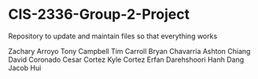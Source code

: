 # CIS-2336-Group-2-Project

Repository to update and maintain files so that everything works

Zachary Arroyo
Tony Campbell
Tim Carroll
Bryan Chavarria
Ashton Chiang
David Coronado
Cesar Cortez
Kyle Cortez
Erfan Darehshoori
Hanh Dang
Jacob Hui
